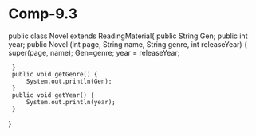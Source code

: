 # Comp-9.3

public class Novel extends ReadingMaterial{
	public String Gen;
	public int year;
	public Novel (int page, String name, String genre, int releaseYear) {
		 super(page, name);
		 Gen=genre;
		 year = releaseYear;
		 
	 }
	 public void getGenre() {
		 System.out.println(Gen);
	 }
	 public void getYear() {
		 System.out.println(year);
	 }
}
